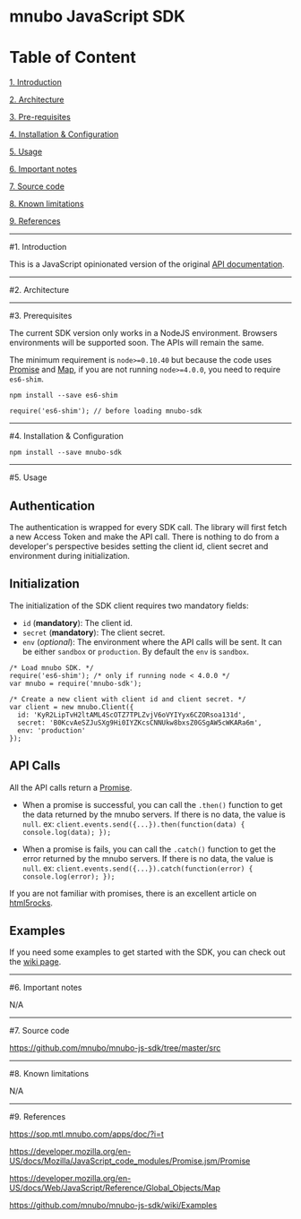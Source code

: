 # mnubo JavaScript SDK

Table of Content
================
 
[1. Introduction](#section1)

[2. Architecture](#section2) 

[3. Pre-requisites](#section3)

[4. Installation & Configuration](#section4) 

[5. Usage](#section5)

[6. Important notes](#section6) 

[7. Source code](#section7)

[8. Known limitations](#section8)

[9. References](#section9)

---
#<a name="section1"></a>1. Introduction

This is a JavaScript opinionated version of the original [API documentation](https://sop.mtl.mnubo.com/apps/doc/?i=t).

---
#<a name="section3"></a>2. Architecture

---
#<a name="section3"></a>3. Prerequisites

The current SDK version only works in a NodeJS environment. Browsers environments will be supported soon. The APIs will remain the same.

The minimum requirement is `node>=0.10.40` but because the code uses [Promise](https://developer.mozilla.org/en-US/docs/Mozilla/JavaScript_code_modules/Promise.jsm/Promise) and [Map](https://developer.mozilla.org/en-US/docs/Web/JavaScript/Reference/Global_Objects/Map), if you are not running `node>=4.0.0`, you need to require `es6-shim`.

    npm install --save es6-shim

    require('es6-shim'); // before loading mnubo-sdk

---
#<a name="section4"></a>4. Installation & Configuration

    npm install --save mnubo-sdk

---
#<a name="section5"></a>5. Usage

## Authentication

The authentication is wrapped for every SDK call. The library will first fetch a new Access Token and make the API call. There is nothing to do from a developer's perspective besides setting the client id, client secret and environment during initialization.

## Initialization

The initialization of the SDK client requires two mandatory fields:

- `id` (**mandatory**): The client id.
- `secret` (**mandatory**): The client secret.
- `env` (*optional*): The environment where the API calls will be sent. It can be either `sandbox` or `production`. By default the `env` is `sandbox`.

```
/* Load mnubo SDK. */
require('es6-shim'); /* only if running node < 4.0.0 */
var mnubo = require('mnubo-sdk');

/* Create a new client with client id and client secret. */
var client = new mnubo.Client({
  id: 'KyR2LipTvH2ltAML4ScOTZ7TPLZvjV6oVYIYyx6CZORsoa131d',
  secret: 'B0KcvAeSZJuSXg9Hi0IYZKcsCNNUkw8bxsZ0GSgAW5cWKARa6m',
  env: 'production'
});
```

## API Calls

All the API calls return a [Promise](https://developer.mozilla.org/en-US/docs/Mozilla/JavaScript_code_modules/Promise.jsm/Promise).

- When a promise is successful, you can call the `.then()` function to get the data returned by the mnubo servers. If there is no data, the value is `null`. ex: `client.events.send({...}).then(function(data) { console.log(data); });`

- When a promise is fails, you can call the `.catch()` function to get the error returned by the mnubo servers. If there is no data, the value is `null`. ex: `client.events.send({...}).catch(function(error) { console.log(error); });`

If you are not familiar with promises, there is an excellent article on [html5rocks](http://www.html5rocks.com/en/tutorials/es6/promises/).

## Examples

If you need some examples to get started with the SDK, you can check out the [wiki page](https://github.com/mnubo/mnubo-js-sdk/wiki/Examples).

---
#<a name="section6"></a>6. Important notes

N/A

---
#<a name="section7"></a>7. Source code

https://github.com/mnubo/mnubo-js-sdk/tree/master/src

---
#<a name="section8"></a>8. Known limitations

N/A

---
#<a name="section9"></a>9. References

https://sop.mtl.mnubo.com/apps/doc/?i=t

https://developer.mozilla.org/en-US/docs/Mozilla/JavaScript_code_modules/Promise.jsm/Promise

https://developer.mozilla.org/en-US/docs/Web/JavaScript/Reference/Global_Objects/Map

https://github.com/mnubo/mnubo-js-sdk/wiki/Examples


